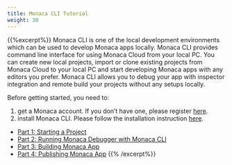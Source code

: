```yaml
---
title: Monaca CLI Tutorial
weight: 30
---
```


{{%excerpt%}}
Monaca CLI is one of the local development environments which can be
used to develop Monaca apps locally. Monaca CLI provides command line
interface for using Monaca Cloud from your local PC. You can create new
local projects, import or clone existing projects from Monaca Cloud to
your local PC and start developing Monaca apps with any editors you
prefer. Monaca CLI allows you to debug your app with inspector
integration and remote build your projects without any setups locally.

Before getting started, you need to:

1. get a Monaca account. If you don’t have one, please register [here](https://monaca.mobi/en/register/start).
2. install Monaca CLI. Please follow the installation instruction [here](/en/products_guide/monaca_cli/overview/#step-1-cli-installation).

- [Part 1: Starting a Project](/en/tutorials/monaca_cli/starting_project)
- [Part 2: Running Monaca Debugger with Monaca CLI](/en/tutorials/monaca_cli/testing_debugging)
- [Part 3: Building Monaca App](/en/tutorials/monaca_cli/building_app)
- [Part 4: Publishing Monaca App](/en/tutorials/monaca_cli/publishing_app)
{{% /excerpt%}}
